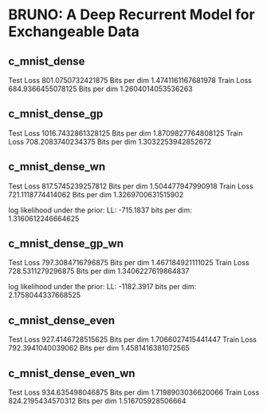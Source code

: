 # BRUNO: A Deep Recurrent Model for Exchangeable Data

## c_mnist_dense

Test Loss 801.0750732421875
Bits per dim 1.4741161167681978
Train Loss 684.9366455078125
Bits per dim 1.2604014053536263

## c_mnist_dense_gp

Test Loss 1016.7432861328125
Bits per dim 1.8709827764808125
Train Loss 708.2083740234375
Bits per dim 1.3032253942852672

## c_mnist_dense_wn

Test Loss 817.5745239257812
Bits per dim 1.504477947990918
Train Loss 721.1118774414062
Bits per dim 1.3269700631515902

log likelihood under the prior:
LL: -715.1837
bits per dim: 1.3160612246664625


## c_mnist_dense_gp_wn

Test Loss 797.3084716796875
Bits per dim 1.467184921111025
Train Loss 728.5311279296875
Bits per dim 1.3406227619864837

log likelihood under the prior:
LL: -1182.3917
bits per dim: 2.1758044337668525

## c_mnist_dense_even

Test Loss 927.4146728515625
Bits per dim 1.7066027415441447
Train Loss 792.3941040039062
Bits per dim 1.4581416381072565

## c_mnist_dense_even_wn

Test Loss 934.635498046875
Bits per dim 1.7198903036620066
Train Loss 824.2195434570312
Bits per dim 1.516705928506664




